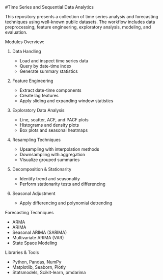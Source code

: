 #Time Series and Sequential Data Analytics

This repository presents a collection of time series analysis and forecasting techniques using well-known public datasets. The workflow includes data preprocessing, feature engineering, exploratory analysis, modeling, and evaluation.

Modules Overview:
1. Data Handling
   - Load and inspect time series data
   - Query by date-time index
   - Generate summary statistics  

2. Feature Engineering
   - Extract date-time components
   - Create lag features
   - Apply sliding and expanding window statistics

3. Exploratory Data Analysis
   - Line, scatter, ACF, and PACF plots
   - Histograms and density plots
   - Box plots and seasonal heatmaps

4. Resampling Techniques
   - Upsampling with interpolation methods
   - Downsampling with aggregation
   - Visualize grouped summaries

5. Decomposition & Stationarity
   - Identify trend and seasonality
   - Perform stationarity tests and differencing

6. Seasonal Adjustment
   - Apply differencing and polynomial detrending

Forecasting Techniques

- ARMA 
- ARIMA   
- Seasonal ARIMA (SARIMA)
- Multivariate ARIMA (VAR)
- State Space Modeling

Libraries & Tools

- Python, Pandas, NumPy
- Matplotlib, Seaborn, Plotly
- Statsmodels, Scikit-learn, pmdarima


